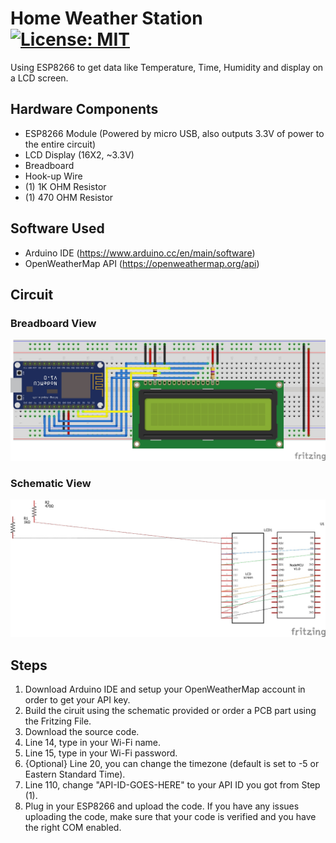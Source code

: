 # Home Weather Station [![License: MIT](https://img.shields.io/badge/License-MIT-yellow.svg)](https://opensource.org/licenses/MIT)
Using ESP8266 to get data like Temperature, Time, Humidity and display on a LCD screen.

## Hardware Components
* ESP8266 Module (Powered by micro USB, also outputs 3.3V of power to the entire circuit)
* LCD Display (16X2, ~3.3V)
* Breadboard 
* Hook-up Wire
* (1) 1K OHM Resistor
* (1) 470 OHM Resistor 

## Software Used
* Arduino IDE (https://www.arduino.cc/en/main/software)
* OpenWeatherMap API (https://openweathermap.org/api)

## Circuit 

### Breadboard View
![Breadboard View](https://github.com/sirakberhane/Home-Weather-Station/blob/master/Breadboard-Weather.jpg)

### Schematic View
![Schematic View](https://github.com/sirakberhane/Home-Weather-Station/blob/master/Schematic-Weather.jpg)

## Steps
1. Download Arduino IDE and setup your OpenWeatherMap account in order to get your API key.
2. Build the ciruit using the schematic provided or order a PCB part using the Fritzing File.
3. Download the source code.
4. Line 14, type in your Wi-Fi name.
5. Line 15, type in your Wi-Fi password.
6. {Optional} Line 20, you can change the timezone (default is set to -5 or Eastern Standard Time).
7. Line 110, change "API-ID-GOES-HERE" to your API ID you got from Step (1).
8. Plug in your ESP8266 and upload the code. If you have any issues uploading the code, 
    make sure that your code is verified and you have the right COM enabled. 
